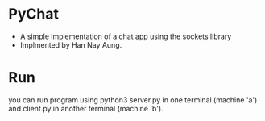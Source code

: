# PyChat
- A simple implementation of a chat app using the sockets library
- Implmented by Han Nay Aung.

# Run
you can run program using python3  server.py in one terminal (machine 'a') and client.py in another terminal (machine 'b').
